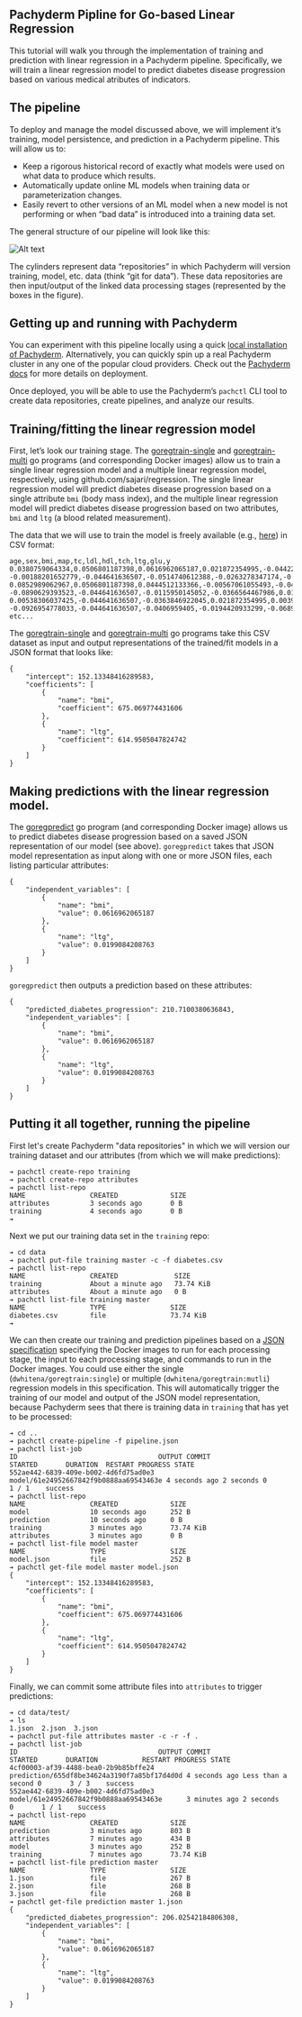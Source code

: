## Pachyderm Pipline for Go-based Linear Regression

This tutorial will walk you through the implementation of training and prediction with linear regression in a Pachyderm pipeline.  Specifically, we will train a linear regression model to predict diabetes disease progression based on various medical atributes of indicators.

## The pipeline

To deploy and manage the model discussed above, we will implement it’s training, model persistence, and prediction in a Pachyderm pipeline.  This will allow us to:

- Keep a rigorous historical record of exactly what models were used on what data to produce which results.
- Automatically update online ML models when training data or parameterization changes.
- Easily revert to other versions of an ML model when a new model is not performing or when “bad data” is introduced into a training data set.

The general structure of our pipeline will look like this:

![Alt text](pipeline.png)

The cylinders represent data “repositories” in which Pachyderm will version training, model, etc. data (think “git for data”).  These data repositories are then input/output of the linked data processing stages (represented by the boxes in the figure).  

## Getting up and running with Pachyderm

You can experiment with this pipeline locally using a quick [local installation of Pachyderm](http://docs.pachyderm.io/en/latest/getting_started/local_installation.html).  Alternatively, you can quickly spin up a real Pachyderm cluster in any one of the popular cloud providers.  Check out the [Pachyderm docs](http://docs.pachyderm.io/en/latest/deployment/deploy_intro.html) for more details on deployment.

Once deployed, you will be able to use the Pachyderm’s `pachctl` CLI tool to create data repositories, create pipelines, and analyze our results.

## Training/fitting the linear regression model

First, let’s look our training stage.  The [goregtrain-single](goregtrain-single) and [goregtrain-multi](goregtrain-multi) go programs (and corresponding Docker images) allow us to train a single linear regression model and a multiple linear regression model, respectively, using github.com/sajari/regression.  The single linear regression model will predict diabetes disease progression based on a single attribute `bmi` (body mass index), and the multiple linear regression model will predict diabetes disease progression based on two attributes, `bmi` and `ltg` (a blood related measurement).

The data that we will use to train the model is freely available (e.g., [here](https://archive.ics.uci.edu/ml/datasets/Diabetes)) in CSV format:  

```
age,sex,bmi,map,tc,ldl,hdl,tch,ltg,glu,y
0.0380759064334,0.0506801187398,0.0616962065187,0.021872354995,-0.0442234984244,-0.0348207628377,-0.043400845652,-0.00259226199818,0.0199084208763,-0.0176461251598,151.0
-0.00188201652779,-0.044641636507,-0.0514740612388,-0.0263278347174,-0.00844872411122,-0.0191633397482,0.0744115640788,-0.0394933828741,-0.0683297436244,-0.0922040496268,75.0
0.0852989062967,0.0506801187398,0.0444512133366,-0.00567061055493,-0.0455994512826,-0.0341944659141,-0.0323559322398,-0.00259226199818,0.00286377051894,-0.0259303389895,141.0
-0.0890629393523,-0.044641636507,-0.0115950145052,-0.0366564467986,0.0121905687618,0.0249905933641,-0.0360375700439,0.0343088588777,0.0226920225667,-0.00936191133014,206.0
0.00538306037425,-0.044641636507,-0.0363846922045,0.021872354995,0.00393485161259,0.0155961395104,0.00814208360519,-0.00259226199818,-0.0319914449414,-0.0466408735636,135.0
-0.0926954778033,-0.044641636507,-0.0406959405,-0.0194420933299,-0.0689906498721,-0.0792878444118,0.041276823842,-0.07639450375,-0.041180385188,-0.0963461565417,97.0
etc...
```

The [goregtrain-single](goregtrain-single) and [goregtrain-multi](goregtrain-multi) go programs take this CSV dataset as input and output representations of the trained/fit models in a JSON format that looks like:

```
{
    "intercept": 152.13348416289583,
    "coefficients": [
        {
            "name": "bmi",
            "coefficient": 675.069774431606
        },
        {
            "name": "ltg",
            "coefficient": 614.9505047824742
        }
    ]
}
```

## Making predictions with the linear regression model.

The [goregpredict](goregpredict) go program (and corresponding Docker image) allows us to predict diabetes disease progression based on a saved JSON representation of our model (see above).  `goregpredict` takes that JSON model representation as input along with one or more JSON files, each listing particular attributes:

```
{
	"independent_variables": [
		{
			"name": "bmi",
			"value": 0.0616962065187
		},
		{
			"name": "ltg",
			"value": 0.0199084208763
		}
	]
}
```

`goregpredict` then outputs a prediction based on these attributes:

```
{
    "predicted_diabetes_progression": 210.7100380636843,
    "independent_variables": [
        {
            "name": "bmi",
            "value": 0.0616962065187
        },
        {
            "name": "ltg",
            "value": 0.0199084208763
        }
    ]
}
```

## Putting it all together, running the pipeline

First let's create Pachyderm "data repositories" in which we will version our training dataset and our attributes (from which we will make predictions):

```
➔ pachctl create-repo training
➔ pachctl create-repo attributes
➔ pachctl list-repo
NAME                CREATED             SIZE                
attributes          3 seconds ago       0 B                 
training            4 seconds ago       0 B                 
➔
```

Next we put our training data set in the `training` repo:

```
➔ cd data
➔ pachctl put-file training master -c -f diabetes.csv 
➔ pachctl list-repo
NAME                CREATED              SIZE                
training            About a minute ago   73.74 KiB           
attributes          About a minute ago   0 B                 
➔ pachctl list-file training master
NAME                TYPE                SIZE                
diabetes.csv        file                73.74 KiB           
➔
```

We can then create our training and prediction pipelines based on a [JSON specification](pipeline.json) specifying the Docker images to run for each processing stage, the input to each processing stage, and commands to run in the Docker images.  You could use either the single (`dwhitena/goregtrain:single`) or multiple (`dwhitena/goregtrain:mutli`) regression models in this specification. This will automatically trigger the training of our model and output of the JSON model representation, because Pachyderm sees that there is training data in `training` that has yet to be processed:

```
➔ cd ..
➔ pachctl create-pipeline -f pipeline.json 
➔ pachctl list-job
ID                                   OUTPUT COMMIT                          STARTED       DURATION  RESTART PROGRESS STATE            
552ae442-6839-409e-b002-4d6fd75ad0e3 model/61e24952667842f9b0888aa69543463e 4 seconds ago 2 seconds 0       1 / 1    success 
➔ pachctl list-repo
NAME                CREATED             SIZE                
model               10 seconds ago      252 B               
prediction          10 seconds ago      0 B                 
training            3 minutes ago       73.74 KiB           
attributes          3 minutes ago       0 B                 
➔ pachctl list-file model master
NAME                TYPE                SIZE                
model.json          file                252 B               
➔ pachctl get-file model master model.json
{
    "intercept": 152.13348416289583,
    "coefficients": [
        {
            "name": "bmi",
            "coefficient": 675.069774431606
        },
        {
            "name": "ltg",
            "coefficient": 614.9505047824742
        }
    ]
}
```

Finally, we can commit some attribute files into `attributes` to trigger predictions:

```
➔ cd data/test/
➔ ls
1.json  2.json  3.json
➔ pachctl put-file attributes master -c -r -f .
➔ pachctl list-job
ID                                   OUTPUT COMMIT                               STARTED       DURATION           RESTART PROGRESS STATE            
4cf00003-af39-4488-bea0-2b9b85bffe24 prediction/655df8be34624a3190f7a85bf17d4d0d 4 seconds ago Less than a second 0       3 / 3    success 
552ae442-6839-409e-b002-4d6fd75ad0e3 model/61e24952667842f9b0888aa69543463e      3 minutes ago 2 seconds          0       1 / 1    success 
➔ pachctl list-repo
NAME                CREATED             SIZE                
prediction          3 minutes ago       803 B               
attributes          7 minutes ago       434 B               
model               3 minutes ago       252 B               
training            7 minutes ago       73.74 KiB           
➔ pachctl list-file prediction master
NAME                TYPE                SIZE                
1.json              file                267 B               
2.json              file                268 B               
3.json              file                268 B               
➔ pachctl get-file prediction master 1.json
{
    "predicted_diabetes_progression": 206.02542184806308,
    "independent_variables": [
        {
            "name": "bmi",
            "value": 0.0616962065187
        },
        {
            "name": "ltg",
            "value": 0.0199084208763
        }
    ]
}
```
